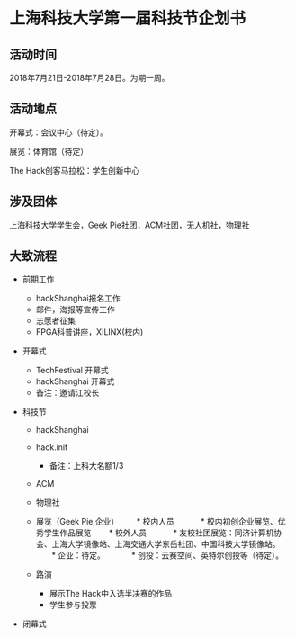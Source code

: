 # 上海科技大学第一届科技节企划书

## 活动时间

2018年7月21日-2018年7月28日。为期一周。

## 活动地点

开幕式：会议中心（待定）。

展览：体育馆（待定）

The Hack创客马拉松：学生创新中心

## 涉及团体

上海科技大学学生会，Geek Pie社团，ACM社团，无人机社，物理社

## 大致流程

* 前期工作

    * hackShanghai报名工作
    * 邮件，海报等宣传工作
    * 志愿者征集
    * FPGA科普讲座，XILINX(校内)

* 开幕式

    * TechFestival 开幕式
    * hackShanghai 开幕式
    * 备注：邀请江校长

* 科技节

    * hackShanghai
    * hack.init
        * 备注：上科大名额1/3

    * ACM
    * 物理社

    * 展览（Geek Pie,企业）
        * 校内人员
            * 校内初创企业展览、优秀学生作品展览
        * 校外人员
            * 友校社团展览：同济计算机协会、上海大学镜像站、上海交通大学东岳社团、中国科技大学镜像站。
            * 企业：待定。
            * 创投：云赛空间、英特尔创投等（待定）。

    * 路演
        * 展示The Hack中入选半决赛的作品
        * 学生参与投票

* 闭幕式
